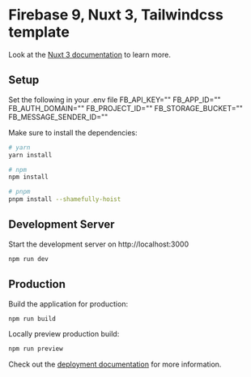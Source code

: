 # Firebase 9, Nuxt 3, Tailwindcss template

Look at the [Nuxt 3 documentation](https://nuxt.com/docs/getting-started/introduction) to learn more.

## Setup

Set the following in your .env file
FB_API_KEY="<your api key>"
FB_APP_ID="<your app id>"
FB_AUTH_DOMAIN="<your auth domain>"
FB_PROJECT_ID="<your project id>"
FB_STORAGE_BUCKET="<your storage bucket>"
FB_MESSAGE_SENDER_ID="<your message sender id>"

Make sure to install the dependencies:

```bash
# yarn
yarn install

# npm
npm install

# pnpm
pnpm install --shamefully-hoist
```

## Development Server

Start the development server on http://localhost:3000

```bash
npm run dev
```

## Production

Build the application for production:

```bash
npm run build
```

Locally preview production build:

```bash
npm run preview
```

Check out the [deployment documentation](https://nuxt.com/docs/getting-started/deployment) for more information.
